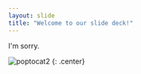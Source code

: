 ```yaml
---
layout: slide
title: "Welcome to our slide deck!"
---
```


I'm sorry. 

![poptocat2](https://octodex.github.com/images/poptocat_v2.png)
{: .center}

